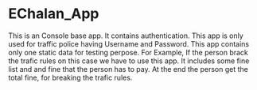 # EChalan_App
  This is an Console base app. 
  It contains authentication. This app is only used for traffic police having Username and Password. 
  This app contains only one static data for testing perpose.
  For Example,
      If the person brack the trafic rules on this case we have to use this app. It includes some fine list and and fine that the person has to pay. At the end the person get the total fine, for breaking the trafic rules.  
       
  
